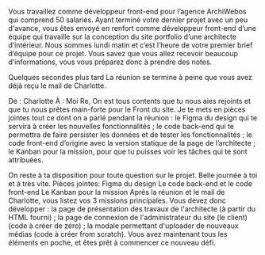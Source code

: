 Vous travaillez comme développeur front-end pour l’agence ArchiWebos qui comprend 50 salariés. 
Ayant terminé votre dernier projet avec un peu d'avance, vous êtes envoyé en renfort comme développeur front-end d’une équipe qui travaille sur la conception du site portfolio d’une architecte d’intérieur.
Nous sommes lundi matin et c’est l’heure de votre premier brief d’équipe pour ce projet.
Vous savez que vous allez recevoir beaucoup d’informations, vous vous préparez donc à prendre des notes.


 
Quelques secondes plus tard
La réunion se termine à peine que vous avez déjà reçu le mail de Charlotte.

De : Charlotte
À : Moi
Re, 
On est tous contents que tu nous aies rejoints et que tu nous prêtes main-forte pour le Front du site. 
Je te mets en pièces jointes tout ce dont on a parlé pendant la réunion :
le Figma du design qui te servira à créer les nouvelles fonctionnalités ;
le code back-end qui te permettra de faire persister les données et de tester les fonctionnalités ;
le code front-end d’origine avec la version statique de la page de l’architecte ;
le Kanban pour la mission, pour que tu puisses voir les tâches qui te sont attribuées.

On reste à ta disposition pour toute question sur le projet. 
Belle journée à toi et à très vite. 
Pièces jointes:
Figma du design
Le code back-end et le code front-end
Le Kanban pour la mission
Après la réunion et le mail de Charlotte, vous listez vos 3 missions principales. Vous devez donc développer :
la page de présentation des travaux de l'architecte (à partir du HTML fourni) ;
la page de connexion de l'administrateur du site (le client) (code à créer de zéro) ;
la modale permettant d'uploader de nouveaux médias (code à créer from scratch).
Vous avez maintenant tous les éléments en poche, et êtes prêt à commencer ce nouveau défi. 
